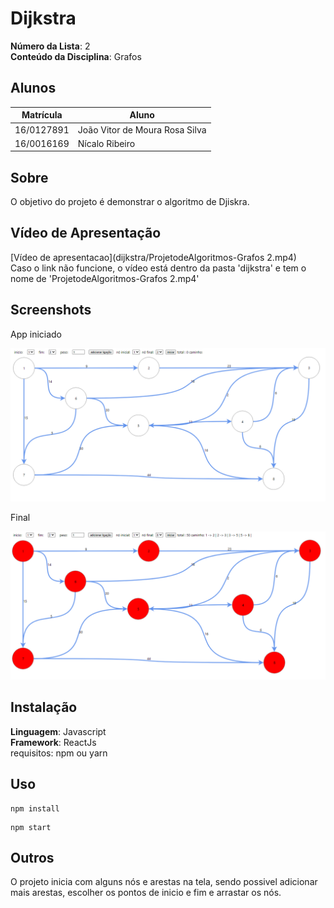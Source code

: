 

# Dijkstra

**Número da Lista**: 2<br>
**Conteúdo da Disciplina**: Grafos<br>

## Alunos
|Matrícula | Aluno |
| -- | -- |
| 16/0127891  |  João Vitor de Moura Rosa Silva |
| 16/0016169  |  Nícalo Ribeiro |

## Sobre 
O objetivo do projeto é demonstrar o algoritmo de Djiskra.

## Vídeo de Apresentação  
[Vídeo de apresentacao](dijkstra/ProjetodeAlgoritmos-Grafos 2.mp4)  
Caso o link não funcione, o vídeo está dentro da pasta 'dijkstra' e tem o nome de 'ProjetodeAlgoritmos-Grafos 2.mp4'

## Screenshots

App iniciado

![App iniciado](dijkstra/app-iniciado.PNG)

Final

![App finalizado](dijkstra/app-finalizado.PNG)



## Instalação 
**Linguagem**: Javascript<br>
**Framework**: ReactJs<br>
requisitos: npm ou yarn

## Uso 
```
npm install
```

```
npm start
```

## Outros 
O projeto inicia com alguns nós e arestas na tela, sendo possivel adicionar mais arestas, escolher os pontos de inicio e fim e arrastar os nós.




